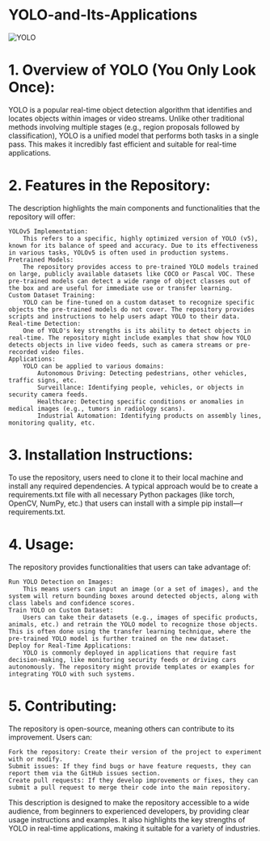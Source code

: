 # YOLO-and-Its-Applications
![YOLO](https://kajabi-storefronts-production.kajabi-cdn.com/kajabi-storefronts-production/file-uploads/blogs/22606/images/8470603-c8ef-5e1-bea7-e8ba8c5d5a8_yolo-feature-img.png)

# 1. Overview of YOLO (You Only Look Once):

YOLO is a popular real-time object detection algorithm that identifies and locates objects within images or video streams. Unlike other traditional methods involving multiple stages (e.g., region proposals followed by classification), YOLO is a unified model that performs both tasks in a single pass. This makes it incredibly fast efficient and suitable for real-time applications.

# 2. Features in the Repository:

The description highlights the main components and functionalities that the repository will offer:

    YOLOv5 Implementation:
        This refers to a specific, highly optimized version of YOLO (v5), known for its balance of speed and accuracy. Due to its effectiveness in various tasks, YOLOv5 is often used in production systems.
    Pretrained Models:
        The repository provides access to pre-trained YOLO models trained on large, publicly available datasets like COCO or Pascal VOC. These pre-trained models can detect a wide range of object classes out of the box and are useful for immediate use or transfer learning.
    Custom Dataset Training:
        YOLO can be fine-tuned on a custom dataset to recognize specific objects the pre-trained models do not cover. The repository provides scripts and instructions to help users adapt YOLO to their data.
    Real-time Detection:
        One of YOLO's key strengths is its ability to detect objects in real-time. The repository might include examples that show how YOLO detects objects in live video feeds, such as camera streams or pre-recorded video files.
    Applications:
        YOLO can be applied to various domains:
            Autonomous Driving: Detecting pedestrians, other vehicles, traffic signs, etc.
            Surveillance: Identifying people, vehicles, or objects in security camera feeds.
            Healthcare: Detecting specific conditions or anomalies in medical images (e.g., tumors in radiology scans).
            Industrial Automation: Identifying products on assembly lines, monitoring quality, etc.

# 3. Installation Instructions:

To use the repository, users need to clone it to their local machine and install any required dependencies. A typical approach would be to create a requirements.txt file with all necessary Python packages (like torch, OpenCV, NumPy, etc.) that users can install with a simple pip install—r requirements.txt.

# 4. Usage:

The repository provides functionalities that users can take advantage of:

    Run YOLO Detection on Images:
        This means users can input an image (or a set of images), and the system will return bounding boxes around detected objects, along with class labels and confidence scores.
    Train YOLO on Custom Dataset:
        Users can take their datasets (e.g., images of specific products, animals, etc.) and retrain the YOLO model to recognize those objects. This is often done using the transfer learning technique, where the pre-trained YOLO model is further trained on the new dataset.
    Deploy for Real-Time Applications:
        YOLO is commonly deployed in applications that require fast decision-making, like monitoring security feeds or driving cars autonomously. The repository might provide templates or examples for integrating YOLO with such systems.

# 5. Contributing:

The repository is open-source, meaning others can contribute to its improvement. Users can:

    Fork the repository: Create their version of the project to experiment with or modify.
    Submit issues: If they find bugs or have feature requests, they can report them via the GitHub issues section.
    Create pull requests: If they develop improvements or fixes, they can submit a pull request to merge their code into the main repository.

This description is designed to make the repository accessible to a wide audience, from beginners to experienced developers, by providing clear usage instructions and examples. It also highlights the key strengths of YOLO in real-time applications, making it suitable for a variety of industries.
